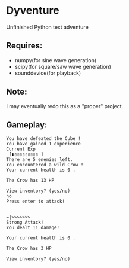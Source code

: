 # Dyventure
Unfinished Python text adventure
## Requires:
- numpy(for sine wave generation)
- scipy(for square/saw wave generation)
- sounddevice(for playback)
## Note:
I may eventually redo this as a "proper" project.
## Gameplay:
```
You have defeated the Cube !
You have gained 1 experience
Current Exp
 [▮▯▯▯▯▯▯▯▯▯ ]
There are 5 enemies left.
You encountered a wild Crow ! 
Your current health is 0 .

The Crow has 13 HP

View inventory? (yes/no)
no
Press enter to attack!


=|>>>>>>>
Strong Attack!
You dealt 11 damage!

Your current health is 0 .

The Crow has 3 HP

View inventory? (yes/no)
```
